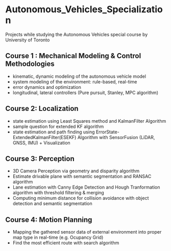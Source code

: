 # Autonomous_Vehicles_Specialization
Projects while studying the Autonomous Vehicles special course by University of Toronto

## Course 1 : Mechanical Modeling & Control Methodologies
* kinematic, dynamic modeling of the autonomous vehicle model
* system modeling of the environment: rule-based, real-time
* error dynamics and optimization
* longitudinal, lateral controllers (Pure pursuit, Stanley, MPC algorithm)

## Course 2: Localization
* state estimation using Least Squares method and KalmanFilter Algorithm
* sample question for extended KF algorithm
* state estimation and path finding using ErrorState-ExtendedKalmanFilter(ESEKF) Algorithm with SensorFusion (LiDAR, GNSS, IMU) + Visualization

## Course 3: Perception
* 3D Camera Perception via geometry and disparity algorithm
* Estimate drivable plane with semantic segmentation and RANSAC algorithm
* Lane estimation with Canny Edge Detection and Hough Tranformation algorithm with threshold filtering & merging
* Computing minimum distance for collision avoidance with object detection and semantic segmentation

## Course 4: Motion Planning
* Mapping the gathered sensor data of external environment into proper map type in real-time (e.g. Ocupancy Grid)
* Find the most efficient route with search algorithm
